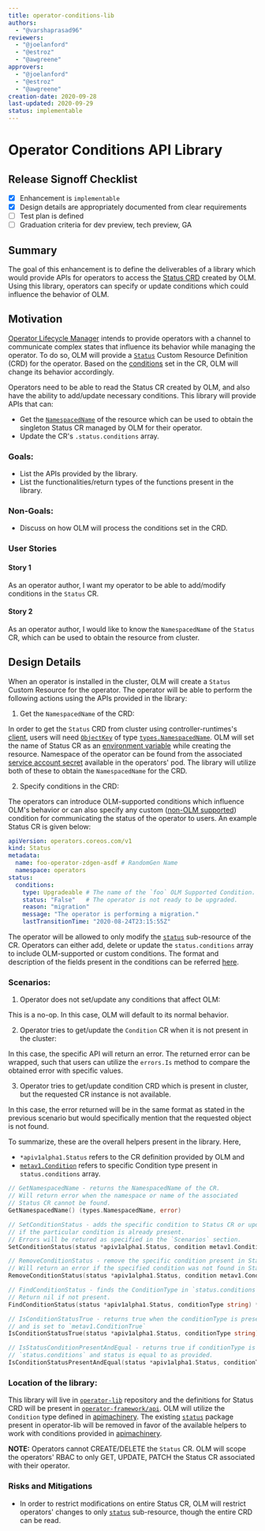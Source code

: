 ```yaml
---
title: operator-conditions-lib
authors:
  - "@varshaprasad96"
reviewers:
  - "@joelanford"
  - "@estroz"
  - "@awgreene"
approvers:
  - "@joelanford"
  - "@estroz"
  - "@awgreene"
creation-date: 2020-09-28
last-updated: 2020-09-29
status: implementable
---
```


# Operator Conditions API Library

## Release Signoff Checklist

- [x] Enhancement is `implementable`
- [x] Design details are appropriately documented from clear requirements
- [ ] Test plan is defined
- [ ] Graduation criteria for dev preview, tech preview, GA

## Summary

The goal of this enhancement is to define the deliverables of a library which would provide APIs for operators to access the [Status CRD][conditions_proposal] created by OLM. Using this library, operators can specify or update conditions which could influence the behavior of OLM.

## Motivation

[Operator Lifecycle Manager][olm] intends to provide operators with a channel to communicate complex states that influence its behavior while managing the operator. To do so, OLM will provide a [`Status`][conditions_proposal] Custom Resource Definition (CRD) for the operator. Based on the [conditions][conditions] set in the CR, OLM will change its behavior accordingly.

Operators need to be able to read the Status CR created by OLM, and also have the ability to add/update necessary conditions. This library will provide APIs that can:
* Get the [`NamespacedName`][cr_namespacedname] of the resource which can be used to obtain the singleton Status CR managed by OLM for their operator.
* Update the CR's `.status.conditions` array.

### Goals:

- List the APIs provided by the library.
- List the functionalities/return types of the functions present in the library.

### Non-Goals:

- Discuss on how OLM will process the conditions set in the CRD.

### User Stories

#### Story 1

As an operator author, I want my operator to be able to add/modify conditions in the `Status` CR.

#### Story 2

As an operator author, I would like to know the `NamespacedName` of the `Status` CR, which can be used to obtain the resource from cluster.

## Design Details

When an operator is installed in the cluster, OLM will create a `Status` Custom Resource for the operator. The operator will be able to perform the following actions using the APIs provided in the library:

1. Get the `NamespacedName` of the CRD:

In order to get the `Status` CRD from cluster using controller-runtimes's [client][cr_client], users will need [`ObjectKey`][cr_objectkey] of type [`types.NamespacedName`][cr_namespacedname]. OLM will set the name of Status CR as an [environment variable][conditions_followup_pr] while creating the resource. Namespace of the operator can be found from the associated [service account secret][accessing_api_from_pod] available in the operators' pod. The library will utilize both of these to obtain the `NamespacedName` for the CRD.

2. Specify conditions in the CRD:

The operators can introduce OLM-supported conditions which influence OLM's behavior or can also specify any custom ([non-OLM supported][non-olm-supported-condition]) condition for communicating the status of the operator to users. An example Status CR is given below:

```yaml
apiVersion: operators.coreos.com/v1
kind: Status
metadata:
  name: foo-operator-zdgen-asdf # RandomGen Name
  namespace: operators
status:
  conditions:
    type: Upgradeable # The name of the `foo` OLM Supported Condition.
    status: "False"   # The operator is not ready to be upgraded.
    reason: "migration"
    message: "The operator is performing a migration."
    lastTransitionTime: "2020-08-24T23:15:55Z"
```

The operator will be allowed to only modify the [`status`][status-sub-resource] sub-resource of the CR. Operators can either add, delete or update the `status.conditions` array to include OLM-supported or custom conditions. The format and description of the fields present in the conditions can be referred [here][condition_type].

### Scenarios:

1. Operator does not set/update any conditions that affect OLM:

This is a no-op. In this case, OLM will default to its normal behavior.

2. Operator tries to get/update the `Condition` CR when it is not present in the cluster:

In this case, the specific API will return an error. The returned error can be wrapped, such that users can utilize the `errors.Is` method to compare the obtained error with specific values.

3. Operator tries to get/update condition CRD which is present in cluster, but the requested CR instance is not available.

In this case, the error returned will be in the same format as stated in the previous scenario but would specifically mention that the requested object is not found.

To summarize, these are the overall helpers present in the library. Here,
- `*apiv1alpha1.Status` refers to the CR definition provided by OLM and
- [`metav1.Condition`][metav1-Condition] refers to specific Condition type present in `status.conditions` array.

```go
// GetNamespacedName - returns the NamespacedName of the CR.
// Will return error when the namespace or name of the associated
// Status CR cannot be found.
GetNamespacedName() (types.NamespacedName, error)

// SetConditionStatus - adds the specific condition to Status CR or updates the condition.Status
// if the particular condition is already present.
// Errors will be retured as specified in the `Scenarios` section.
SetConditionStatus(status *apiv1alpha1.Status, condition metav1.Condition) error

// RemoveConditionStatus - remove the specific condition present in Status CR.
// Will return an error if the specified condition was not found in Status.
RemoveConditionStatus(status *apiv1alpha1.Status, condition metav1.Condition) error

// FindConditionStatus - finds the ConditionType in `status.conditions` array of Status CR.
// Return nil if not present.
FindConditionStatus(status *apiv1alpha1.Status, conditionType string) *metav1.Condition

// IsConditionStatusTrue - returns true when the conditionType is present in `status.conditions`
// and is set to `metav1.ConditionTrue`
IsConditionStatusTrue(status *apiv1alpha1.Status, conditionType string) bool

// IsStatusConditionPresentAndEqual - returns true if conditionType is present in
// `status.conditions` and status is equal to as provided.
IsConditionStatusPresentAndEqual(status *apiv1alpha1.Status, conditionType string, conditionStatus metav1.ConditionStatus) bool
```

### Location of the library:

This library will live in [`operator-lib`][operator_lib] repository and the definitions for Status CRD will be present in [`operator-framework/api`][api_repo]. OLM will utilize the `Condition` type defined in [apimachinery][apimachinery_condition]. The existing [`status`][operator_lib_status] package present in operator-lib will be removed in favor of the available helpers to work with conditions provided in [apimachinery][apimachinery_repo].

**NOTE:**
Operators cannot CREATE/DELETE the `Status` CR. OLM will scope the operators' RBAC to only GET, UPDATE, PATCH the Status CR associated with their operator.

### Risks and Mitigations

- In order to restrict modifications on entire Status CR, OLM will restrict operators' changes to only [`status`][status-sub-resource] sub-resource, though the entire CRD can be read.

[olm]: https://github.com/operator-framework/operator-lifecycle-manager
[conditions_proposal]: https://github.com/operator-framework/enhancements/blob/master/enhancements/operator-conditions.md
[conditions]: https://github.com/kubernetes/enhancements/blob/3aa92e20bdfa2e60e3cb1a2b92cdca61847d7ad2/keps/sig-api-machinery/1623-standardize-conditions/README.md#kep-1623-standardize-conditions
[cr_client]: https://github.com/kubernetes-sigs/controller-runtime/tree/master/pkg/client
[cr_get]: https://github.com/kubernetes-sigs/controller-runtime/blob/dba75e5c7c5d39c6926307c01e402c0747bdc7ee/pkg/client/client.go#L174
[cr_objectkey]: https://github.com/kubernetes-sigs/controller-runtime/blob/dba75e5c7c5d39c6926307c01e402c0747bdc7ee/pkg/client/interfaces.go#L30
[cr_namespacedname]: https://pkg.go.dev/k8s.io/apimachinery/pkg/types#NamespacedName
[conditions_followup_pr]: https://github.com/operator-framework/enhancements/compare/master...awgreene:update-operator-status-enhancement?expand=1
[condition_type]: https://godoc.org/k8s.io/apimachinery/pkg/apis/meta/v1#Condition
[operator_lib]: https://github.com/operator-framework/operator-lib
[api_repo]: https://github.com/operator-framework/api
[operator_lib_status]: https://github.com/operator-framework/operator-lib/blob/aac7eed1886158f2b42c11ade64b9e0673a5d3d6/status/conditions.go#L53
[accessing_api_from_pod]: https://kubernetes.io/docs/tasks/access-application-cluster/access-cluster/#accessing-the-api-from-a-pod
[apimachinery_condition]: https://pkg.go.dev/k8s.io/apimachinery/pkg/apis/meta/v1#Condition
[apimachinery_repo]: https://github.com/kubernetes/apimachinery/tree/master/pkg/api/meta
[non-olm-supported-condition]: https://github.com/operator-framework/enhancements/blob/master/enhancements/operator-conditions.md#non-olm-supported-conditions
[status-sub-resource]: https://book-v1.book.kubebuilder.io/basics/status_subresource.html
[metav1-Condition]: https://github.com/kubernetes/apimachinery/blob/master/pkg/apis/meta/v1/types.go#L1367
